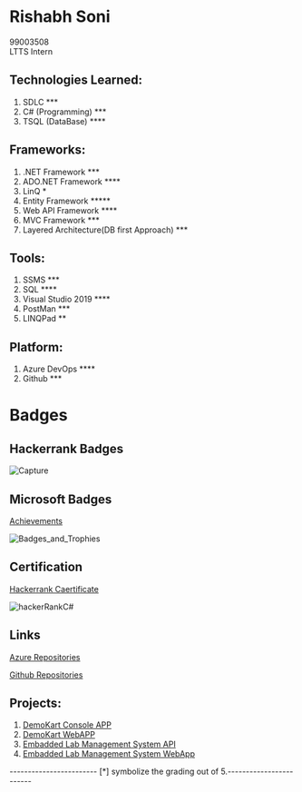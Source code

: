 # Rishabh Soni 
99003508  
LTTS Intern

## Technologies Learned:

1. SDLC ***
2. C# (Programming) ***
3. TSQL (DataBase) ****

## Frameworks:

1. .NET Framework ***
2. ADO.NET Framework ****
3. LinQ *
4. Entity Framework *****
5. Web API Framework ****
6. MVC Framework ***
7. Layered Architecture(DB first Approach) ***

## Tools:

1. SSMS ***
2. SQL ****
3. Visual Studio 2019 ****
4. PostMan ***
5. LINQPad **

## Platform:

1. Azure DevOps ****
2. Github ***

# Badges

## Hackerrank Badges
![Capture](https://user-images.githubusercontent.com/78849691/111938939-0f194d80-8af1-11eb-98aa-1c6867392135.JPG)

## Microsoft Badges 
[Achievements](https://docs.microsoft.com/en-us/users/rishabhsoni-1968/achievements)

![Badges_and_Trophies](https://user-images.githubusercontent.com/78849691/111939361-15f49000-8af2-11eb-913a-7bbb5ff89d38.JPG)

## Certification

[Hackerrank Caertificate](https://www.hackerrank.com/certificates/065874f1cb17)

![hackerRankC#](https://user-images.githubusercontent.com/78849691/111939787-2eb17580-8af3-11eb-9dcf-41404ed81c49.png)

## Links

[Azure Repositories](https://dev.azure.com/rishabhsoni0145)

[Github Repositories](https://github.com/99003508)

## Projects:

1.  [DemoKart Console APP](https://dev.azure.com/rishabhsoni0145/99003508_DemoKart_App)
2.  [DemoKart WebAPP](https://dev.azure.com/rishabhsoni0145/99003508_DemoKart_WebApp)
3.  [Embadded Lab Management System API](https://dev.azure.com/rishabhsoni0145/99003808_Emb_Lab_Mgmt)
4.  [Embadded Lab Management System WebApp](https://dev.azure.com/rishabhsoni0145/99003508_Embd_Lab_Mgnt_MVC)

------------------------ [*] symbolize the grading out of 5.------------------------
